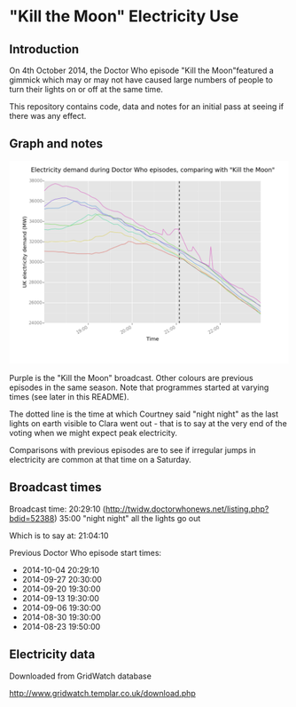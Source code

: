 "Kill the Moon" Electricity Use
===============================

Introduction
------------

On 4th October 2014, the Doctor Who episode "Kill the Moon"featured a gimmick
which may or may not have caused large numbers of people to turn their lights
on or off at the same time.

This repository contains code, data and notes for an initial pass at
seeing if there was any effect.


Graph and notes
---------------

![Kill the Moon electricity graph](https://raw.githubusercontent.com/frabcus/kill-the-moon/master/out.png)

Purple is the "Kill the Moon" broadcast. Other colours are previous episodes in
the same season. Note that programmes started at varying times (see later in
this README).

The dotted line is the time at which Courtney said "night night" as the last
lights on earth visible to Clara went out - that is to say at the very end of
the voting when we might expect peak electricity.

Comparisons with previous episodes are to see if irregular jumps in electricity
are common at that time on a Saturday.


Broadcast times
---------------

Broadcast time: 20:29:10 (http://twidw.doctorwhonews.net/listing.php?bdid=52388)
35:00 "night night" all the lights go out

Which is to say at: 21:04:10


Previous Doctor Who episode start times:

* 2014-10-04 20:29:10
* 2014-09-27 20:30:00
* 2014-09-20 19:30:00
* 2014-09-13 19:30:00
* 2014-09-06 19:30:00
* 2014-08-30 19:30:00
* 2014-08-23 19:50:00



Electricity data
----------------

Downloaded from GridWatch database

http://www.gridwatch.templar.co.uk/download.php



